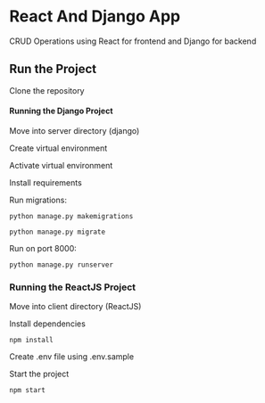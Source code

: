 # React And Django App

CRUD Operations using React for frontend and Django for backend

## Run the Project

Clone the repository

#### Running the Django Project

Move into server directory (django)

Create virtual environment

Activate virtual environment

Install requirements

Run migrations:

```
python manage.py makemigrations
```

```
python manage.py migrate
```

Run on port 8000:

```
python manage.py runserver
```

### Running the ReactJS Project

Move into client directory (ReactJS)

Install dependencies

```
npm install
```

Create .env file using .env.sample

Start the project

```
npm start
```
